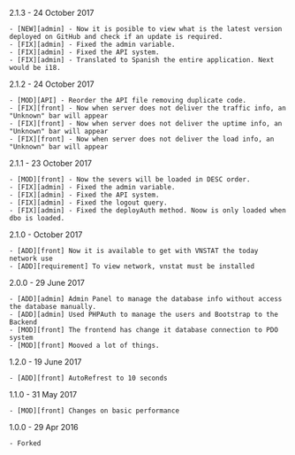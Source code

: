 2.1.3 - 24 October 2017

    - [NEW][admin] - Now it is posible to view what is the latest version deployed on GitHub and check if an update is required.
    - [FIX][admin] - Fixed the admin variable. 
    - [FIX][admin] - Fixed the API system.
    - [FIX][admin] - Translated to Spanish the entire application. Next would be i18.

2.1.2 - 24 October 2017

    - [MOD][API] - Reorder the API file removing duplicate code.
    - [FIX][front] - Now when server does not deliver the traffic info, an "Unknown" bar will appear 
    - [FIX][front] - Now when server does not deliver the uptime info, an "Unknown" bar will appear 
    - [FIX][front] - Now when server does not deliver the load info, an "Unknown" bar will appear

2.1.1 - 23 October 2017 

    - [MOD][front] - Now the severs will be loaded in DESC order. 
    - [FIX][admin] - Fixed the admin variable. 
    - [FIX][admin] - Fixed the API system. 
    - [FIX][admin] - Fixed the logout query. 
    - [FIX][admin] - Fixed the deployAuth method. Noow is only loaded when dbo is loaded. 

2.1.0 - October 2017

    - [ADD][front] Now it is available to get with VNSTAT the today network use
    - [ADD][requirement] To view network, vnstat must be installed

2.0.0 - 29 June 2017 

    - [ADD][admin] Admin Panel to manage the database info without access the database manually.
    - [ADD][admin] Used PHPAuth to manage the users and Bootstrap to the Backend
    - [MOD][front] The frontend has change it database connection to PDO system
    - [MOD][front] Mooved a lot of things.

1.2.0 - 19 June 2017

    - [ADD][front] AutoRefrest to 10 seconds

1.1.0 - 31 May 2017

    - [MOD][front] Changes on basic performance

1.0.0 - 29 Apr 2016

    - Forked
